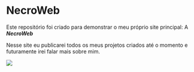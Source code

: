 # NecroWeb
Este repositório foi criado para demonstrar o meu próprio site principal: A _**NecroWeb**_

Nesse site eu publicarei todos os meus projetos criados até o momento e futuramente irei falar mais sobre mim.

![](https://media.tenor.com/nq-mZmaKK4UAAAAi/halo-infinite.gif)
